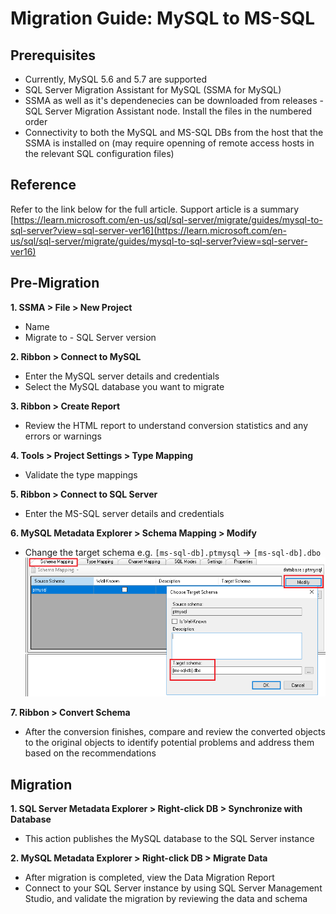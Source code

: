 # Migration Guide: MySQL to MS-SQL

## Prerequisites

* Currently, MySQL 5.6 and 5.7 are supported
* SQL Server Migration Assistant for MySQL (SSMA for MySQL)
* SSMA as well as it's dependenecies can be downloaded from releases - SQL Server Migration Assistant node. Install the files in the numbered order
* Connectivity to both the MySQL and MS-SQL DBs from the host that the SSMA is installed on (may require openning of remote access hosts in the relevant SQL configuration files)

## Reference
Refer to the link below for the full article. Support article is a summary<br>
[https://learn.microsoft.com/en-us/sql/sql-server/migrate/guides/mysql-to-sql-server?view=sql-server-ver16](https://learn.microsoft.com/en-us/sql/sql-server/migrate/guides/mysql-to-sql-server?view=sql-server-ver16)

## Pre-Migration

**1. SSMA > File > New Project**
* Name
* Migrate to - SQL Server version

**2. Ribbon > Connect to MySQL**
* Enter the MySQL server details and credentials
* Select the MySQL database you want to migrate

**3. Ribbon > Create Report**
* Review the HTML report to understand conversion statistics and any errors or warnings

**4. Tools > Project Settings > Type Mapping**
*  Validate the type mappings

**5. Ribbon > Connect to SQL Server**
* Enter the MS-SQL server details and credentials

**6. MySQL Metadata Explorer > Schema Mapping > Modify**
* Change the target schema e.g. `[ms-sql-db].ptmysql`   ->   `[ms-sql-db].dbo`<br>
![SSMA](../images/ssma-01.png)

**7. Ribbon > Convert Schema**
* After the conversion finishes, compare and review the converted objects to the original objects to identify potential problems and address them based on the recommendations

## Migration

**1. SQL Server Metadata Explorer > Right-click DB > Synchronize with Database**
* This action publishes the MySQL database to the SQL Server instance

**2. MySQL Metadata Explorer > Right-click DB > Migrate Data**
* After migration is completed, view the Data Migration Report
* Connect to your SQL Server instance by using SQL Server Management Studio, and validate the migration by reviewing the data and schema
